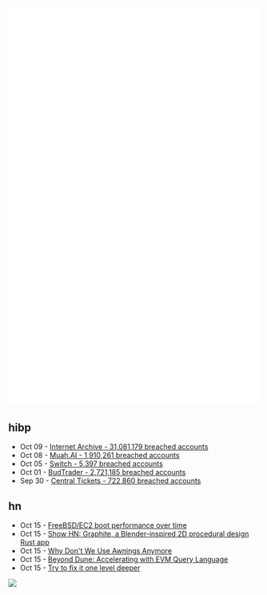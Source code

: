 ![Metrics](https://raw.githubusercontent.com/phixion/phixion/master/metrics.svg)

## hibp

<!--
for https://github.com/phixion/phixion/blob/main/.github/workflows/feeds.yml
-->
<!--START_SECTION:haveibeenpwnd-->
- Oct 09 - [Internet Archive - 31,081,179 breached accounts](https://haveibeenpwned.com/PwnedWebsites#InternetArchive)
- Oct 08 - [Muah.AI - 1,910,261 breached accounts](https://haveibeenpwned.com/PwnedWebsites#Muah)
- Oct 05 - [Switch - 5,397 breached accounts](https://haveibeenpwned.com/PwnedWebsites#Switch)
- Oct 01 - [BudTrader - 2,721,185 breached accounts](https://haveibeenpwned.com/PwnedWebsites#BudTrader)
- Sep 30 - [Central Tickets - 722,860 breached accounts](https://haveibeenpwned.com/PwnedWebsites#CentralTickets)
<!--END_SECTION:haveibeenpwnd-->

## hn

<!--
for https://github.com/phixion/phixion/blob/main/.github/workflows/feeds.yml
-->
<!--START_SECTION:hn-->
- Oct 15 - [FreeBSD/EC2 boot performance over time](https://www.daemonology.net/freebsd-ec2-boot-performance/)
- Oct 15 - [Show HN: Graphite, a Blender-inspired 2D procedural design Rust app](https://graphite.rs/)
- Oct 15 - [Why Don't We Use Awnings Anymore](https://thecraftsmanblog.com/why-dont-we-use-awnings-anymore/)
- Oct 15 - [Beyond Dune: Accelerating with EVM Query Language](https://www.eql.sh/blog/how-is-it-different-from-dune)
- Oct 15 - [Try to fix it one level deeper](https://matklad.github.io/2024/09/06/fix-one-level-deeper.html)
<!--END_SECTION:hn-->

<!--
for https://yhype.me
-->
![](https://hit.yhype.me/github/profile?user_id=13013670)

